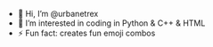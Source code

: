 - 👋 Hi, I’m @urbanetrex
- 👀 I’m interested in coding in Python & C++ & HTML
- ⚡ Fun fact: creates fun emoji combos

<!---
urbanetrex/urbanetrex is a ✨ special ✨ repository because its `README.md` (this file) appears on your GitHub profile.
You can click the Preview link to take a look at your changes.
--->
